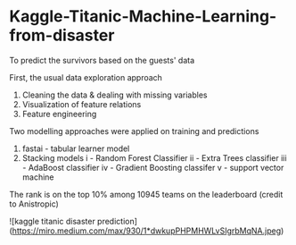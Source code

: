 # Kaggle-Titanic-Machine-Learning-from-disaster
To predict the survivors based on the guests' data

First, the usual data exploration approach
1) Cleaning the data & dealing with missing variables
2) Visualization of feature relations
3) Feature engineering

Two modelling approaches were applied on  training and predictions
1) fastai - tabular learner model
2) Stacking models 
   i - Random Forest Classifier
   ii - Extra Trees classifier
   iii - AdaBoost classifier
   iv - Gradient Boosting classifer
   v - support vector machine

The rank is on the top 10% among 10945 teams on the leaderboard
(credit to Anistropic)

![kaggle titanic disaster prediction] (https://miro.medium.com/max/930/1*dwkupPHPMHWLvSIgrbMqNA.jpeg)
